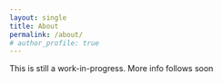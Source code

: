 ```yaml
---
layout: single
title: About
permalink: /about/
# author_profile: true
---
```


This is still a work-in-progress. More info follows soon